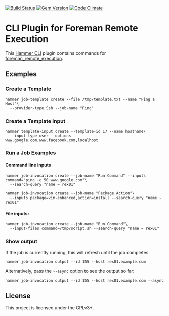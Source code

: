 [![Build Status](https://api.travis-ci.org/theforeman/hammer_cli_foreman_remote_execution.svg)](https://travis-ci.org/theforeman/hammer_cli_foreman_remote_execution)
[![Gem Version](https://img.shields.io/gem/v/hammer_cli_foreman_remote_execution.svg)](https://rubygems.org/gems/hammer_cli_foreman_remote_execution)
[![Code Climate](https://codeclimate.com/github/theforeman/hammer_cli_foreman_remote_execution/badges/gpa.svg)](https://codeclimate.com/github/theforeman/hammer_cli_foreman_remote_execution)


CLI Plugin for Foreman Remote Execution
=======================================

This [Hammer CLI](https://github.com/theforeman/hammer-cli) plugin contains commands for [foreman_remote_execution](https://github.com/theforeman/foreman_remote_execution).

Examples
--------

### Create a Template

```
hammer job-template create --file /tmp/template.txt --name "Ping a Host"\
  --provider-type Ssh --job-name "Ping"
```

### Create a Template Input

```
hammer template-input create --template-id 17 --name hostname\
  --input-type user --options www.google.com,www.facebook.com,localhost
```

### Run a Job Examples

#### Command line inputs

```
hammer job-invocation create --job-name "Run Command" --inputs command="ping -c 50 www.google.com"\
  --search-query "name ~ rex01"
```

```
hammer job-invocation create --job-name "Package Action"\
  --inputs package=vim-enhanced,action=install --search-query "name ~ rex01"
```

#### File inputs:

```
hammer job-invocation create --job-name "Run Command"\
  --input-files command=/tmp/script.sh --search-query "name ~ rex01"
```

### Show output

If the job is currently running, this will refresh until the job completes.

```
hammer job-invocation output --id 155 --host rex01.example.com
```

Alternatively, pass the `--async` option to see the output so far:

```
hammer job-invocation output --id 155 --host rex01.example.com --async
```

License
-------

This project is licensed under the GPLv3+.
